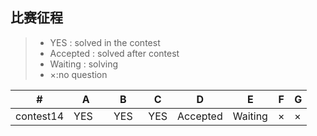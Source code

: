 ## 比赛征程
> * YES : solved in the contest
> * Accepted : solved after contest
> * Waiting : solving
> * ×:no question


  \# |  A  |  B  |  C  |  D  |  E  |  F  |  G  
---|---|---|---|---|---|---|---
| contest14 | YES   |   YES   | YES|Accepted|Waiting|×|×



